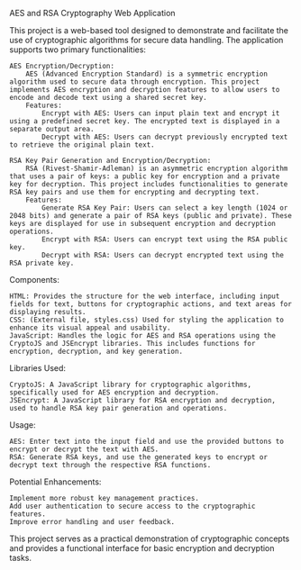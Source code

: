 AES and RSA Cryptography Web Application

This project is a web-based tool designed to demonstrate and facilitate the use of cryptographic algorithms for secure data handling. The application supports two primary functionalities:

    AES Encryption/Decryption:
        AES (Advanced Encryption Standard) is a symmetric encryption algorithm used to secure data through encryption. This project implements AES encryption and decryption features to allow users to encode and decode text using a shared secret key.
        Features:
            Encrypt with AES: Users can input plain text and encrypt it using a predefined secret key. The encrypted text is displayed in a separate output area.
            Decrypt with AES: Users can decrypt previously encrypted text to retrieve the original plain text.

    RSA Key Pair Generation and Encryption/Decryption:
        RSA (Rivest-Shamir-Adleman) is an asymmetric encryption algorithm that uses a pair of keys: a public key for encryption and a private key for decryption. This project includes functionalities to generate RSA key pairs and use them for encrypting and decrypting text.
        Features:
            Generate RSA Key Pair: Users can select a key length (1024 or 2048 bits) and generate a pair of RSA keys (public and private). These keys are displayed for use in subsequent encryption and decryption operations.
            Encrypt with RSA: Users can encrypt text using the RSA public key.
            Decrypt with RSA: Users can decrypt encrypted text using the RSA private key.

Components:

    HTML: Provides the structure for the web interface, including input fields for text, buttons for cryptographic actions, and text areas for displaying results.
    CSS: (External file, styles.css) Used for styling the application to enhance its visual appeal and usability.
    JavaScript: Handles the logic for AES and RSA operations using the CryptoJS and JSEncrypt libraries. This includes functions for encryption, decryption, and key generation.

Libraries Used:

    CryptoJS: A JavaScript library for cryptographic algorithms, specifically used for AES encryption and decryption.
    JSEncrypt: A JavaScript library for RSA encryption and decryption, used to handle RSA key pair generation and operations.

Usage:

    AES: Enter text into the input field and use the provided buttons to encrypt or decrypt the text with AES.
    RSA: Generate RSA keys, and use the generated keys to encrypt or decrypt text through the respective RSA functions.

Potential Enhancements:

    Implement more robust key management practices.
    Add user authentication to secure access to the cryptographic features.
    Improve error handling and user feedback.

This project serves as a practical demonstration of cryptographic concepts and provides a functional interface for basic encryption and decryption tasks.

